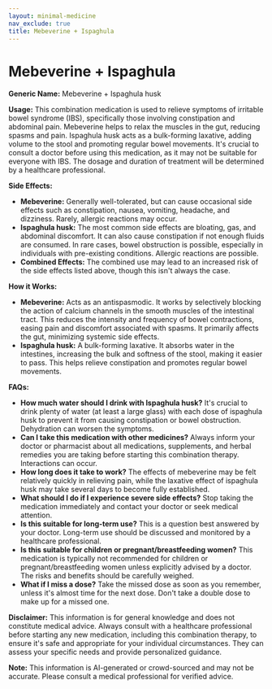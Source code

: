 ```yaml
---
layout: minimal-medicine
nav_exclude: true
title: Mebeverine + Ispaghula
---
```


# Mebeverine + Ispaghula

**Generic Name:** Mebeverine + Ispaghula husk

**Usage:** This combination medication is used to relieve symptoms of irritable bowel syndrome (IBS), specifically those involving constipation and abdominal pain.  Mebeverine helps to relax the muscles in the gut, reducing spasms and pain. Ispaghula husk acts as a bulk-forming laxative, adding volume to the stool and promoting regular bowel movements.  It's crucial to consult a doctor before using this medication, as it may not be suitable for everyone with IBS.  The dosage and duration of treatment will be determined by a healthcare professional.

**Side Effects:**

* **Mebeverine:**  Generally well-tolerated, but can cause occasional side effects such as constipation, nausea, vomiting, headache, and dizziness.  Rarely, allergic reactions may occur.
* **Ispaghula husk:** The most common side effects are bloating, gas, and abdominal discomfort.  It can also cause constipation if not enough fluids are consumed. In rare cases, bowel obstruction is possible, especially in individuals with pre-existing conditions.  Allergic reactions are possible.
* **Combined Effects:**  The combined use may lead to an increased risk of the side effects listed above, though this isn't always the case.

**How it Works:**

* **Mebeverine:** Acts as an antispasmodic.  It works by selectively blocking the action of calcium channels in the smooth muscles of the intestinal tract. This reduces the intensity and frequency of bowel contractions, easing pain and discomfort associated with spasms. It primarily affects the gut, minimizing systemic side effects.
* **Ispaghula husk:**  A bulk-forming laxative.  It absorbs water in the intestines, increasing the bulk and softness of the stool, making it easier to pass.  This helps relieve constipation and promotes regular bowel movements.

**FAQs:**

* **How much water should I drink with Ispaghula husk?**  It's crucial to drink plenty of water (at least a large glass) with each dose of ispaghula husk to prevent it from causing constipation or bowel obstruction.  Dehydration can worsen the symptoms.
* **Can I take this medication with other medicines?**  Always inform your doctor or pharmacist about all medications, supplements, and herbal remedies you are taking before starting this combination therapy. Interactions can occur.
* **How long does it take to work?** The effects of mebeverine may be felt relatively quickly in relieving pain, while the laxative effect of ispaghula husk may take several days to become fully established.
* **What should I do if I experience severe side effects?** Stop taking the medication immediately and contact your doctor or seek medical attention.
* **Is this suitable for long-term use?** This is a question best answered by your doctor.  Long-term use should be discussed and monitored by a healthcare professional.
* **Is this suitable for children or pregnant/breastfeeding women?**  This medication is typically not recommended for children or pregnant/breastfeeding women unless explicitly advised by a doctor.  The risks and benefits should be carefully weighed.
* **What if I miss a dose?** Take the missed dose as soon as you remember, unless it's almost time for the next dose.  Don't take a double dose to make up for a missed one.


**Disclaimer:** This information is for general knowledge and does not constitute medical advice.  Always consult with a healthcare professional before starting any new medication, including this combination therapy, to ensure it's safe and appropriate for your individual circumstances. They can assess your specific needs and provide personalized guidance.


**Note:** This information is AI-generated or crowd-sourced and may not be accurate. Please consult a medical professional for verified advice.